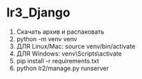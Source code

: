 # lr3_Django

1. Скачать архив и распаковать
2. python -m venv venv
3. ДЛЯ Linux/Mac: source venv/bin/activate    
4. ДЛЯ Windows: venv\Scripts\activate 
4. pip install -r requirements.txt
5. python lr2/manage.py runserver
